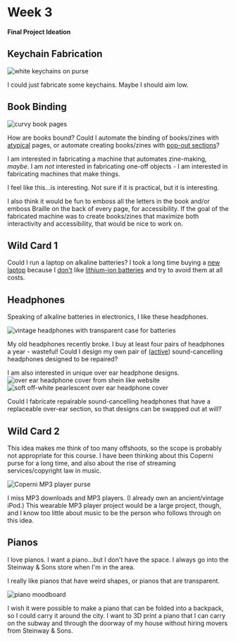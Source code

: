# Week 3
**Final Project Ideation**

## Keychain Fabrication

![white keychains on purse](https://enderversing.github.io/itp-blog/assets/img/digitalfab/week3/keychain.jpg)

I could just fabricate some keychains. Maybe I should aim low.

## Book Binding

![curvy book pages](https://enderversing.github.io/itp-blog/assets/img/digitalfab/week3/curvy_book.jpg)

How are books bound? Could I automate the binding of books/zines with [atypical](https://www.are.na/block/38616693) pages, or automate creating books/zines with [pop-out sections](https://www.are.na/block/12464774)?

I am interested in fabricating a machine that automates zine-making, *maybe*. I am *not* interested in fabricating one-off objects - I am interested in fabricating machines that make things.

I feel like this...is interesting. Not sure if it is practical, but it is interesting.

I also think it would be fun to emboss all the letters in the book and/or emboss Braille on the back of every page, for accessibility. If the goal of the fabricated machine was to create books/zines that maximize both interactivity and accessibility, that would be nice to work on.

## Wild Card 1
Could I run a laptop on alkaline batteries? I took a long time buying a [new laptop](https://frame.work) because I [don't](https://www.are.na/block/30319808) like [lithium-ion batteries](https://www.npr.org/sections/goatsandsoda/2023/02/01/1152893248/red-cobalt-congo-drc-mining-siddharth-kara) and try to avoid them at all costs. 

## Headphones
Speaking of alkaline batteries in electronics, I like these headphones.

![vintage headphones with transparent case for batteries](https://enderversing.github.io/itp-blog/assets/img/digitalfab/week3/alkaline_headphone.jpg)

 My old headphones recently broke. I buy at least four pairs of headphones a year - wasteful! Could I design my own pair of ([active](https://en.wikipedia.org/wiki/Active_noise_control)) sound-cancelling headphones designed to be repaired? 

 I am also interested in unique over ear headphone designs. 
 ![over ear headphone cover from shein like website](https://enderversing.github.io/itp-blog/assets/img/digitalfab/week3/headphone_cover.jpg)
![soft off-white pearlescent over ear headphone cover](https://enderversing.github.io/itp-blog/assets/img/digitalfab/week3/soft_headphone.jpg)
 
 Could I fabricate repairable sound-cancelling headphones that have a replaceable over-ear section, so that designs can be swapped out at will?

## Wild Card 2

This idea makes me think of too many offshoots, so the scope is probably not appropriate for this course. I have been thinking about this Coperni purse for a long time, and also about the rise of streaming services/copyright law in music. 

![Coperni MP3 player purse](https://enderversing.github.io/itp-blog/assets/img/digitalfab/week3/mp3_purse_coperni.jpg)

I miss MP3 downloads and MP3 players. (I already own an ancient/vintage iPod.) This wearable MP3 player project would be a large project, though, and I know too little about music to be the person who follows through on this idea.

## Pianos

I love pianos. I want a piano...but I don't have the space. I always go into the Steinway & Sons store when I'm in the area.

I really like pianos that have weird shapes, or pianos that are transparent.


![piano moodboard](https://enderversing.github.io/itp-blog/assets/img/digitalfab/week3/pianos.jpg)

I wish it were possible to make a piano that can be folded into a backpack, so I could carry it around the city. I want to 3D print a piano that I can carry on the subway and through the doorway of my house without hiring movers from Steinway & Sons.

